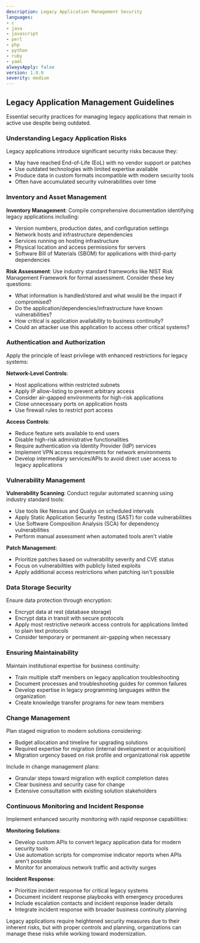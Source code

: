 ```yaml
---
description: Legacy Application Management Security
languages:
- c
- java
- javascript
- perl
- php
- python
- ruby
- yaml
alwaysApply: false
version: 1.0.0
severity: medium
---
```


## Legacy Application Management Guidelines

Essential security practices for managing legacy applications that remain in active use despite being outdated.

### Understanding Legacy Application Risks

Legacy applications introduce significant security risks because they:
- May have reached End-of-Life (EoL) with no vendor support or patches
- Use outdated technologies with limited expertise available
- Produce data in custom formats incompatible with modern security tools
- Often have accumulated security vulnerabilities over time

### Inventory and Asset Management

**Inventory Management**: Compile comprehensive documentation identifying legacy applications including:
- Version numbers, production dates, and configuration settings
- Network hosts and infrastructure dependencies
- Services running on hosting infrastructure
- Physical location and access permissions for servers
- Software Bill of Materials (SBOM) for applications with third-party dependencies

**Risk Assessment**: Use industry standard frameworks like NIST Risk Management Framework for formal assessment. Consider these key questions:
- What information is handled/stored and what would be the impact if compromised?
- Do the application/dependencies/infrastructure have known vulnerabilities?
- How critical is application availability to business continuity?
- Could an attacker use this application to access other critical systems?

### Authentication and Authorization

Apply the principle of least privilege with enhanced restrictions for legacy systems:

**Network-Level Controls**:
- Host applications within restricted subnets
- Apply IP allow-listing to prevent arbitrary access
- Consider air-gapped environments for high-risk applications
- Close unnecessary ports on application hosts
- Use firewall rules to restrict port access

**Access Controls**:
- Reduce feature sets available to end users
- Disable high-risk administrative functionalities
- Require authentication via Identity Provider (IdP) services
- Implement VPN access requirements for network environments
- Develop intermediary services/APIs to avoid direct user access to legacy applications

### Vulnerability Management

**Vulnerability Scanning**: Conduct regular automated scanning using industry standard tools:
- Use tools like Nessus and Qualys on scheduled intervals
- Apply Static Application Security Testing (SAST) for code vulnerabilities
- Use Software Composition Analysis (SCA) for dependency vulnerabilities
- Perform manual assessment when automated tools aren't viable

**Patch Management**: 
- Prioritize patches based on vulnerability severity and CVE status
- Focus on vulnerabilities with publicly listed exploits
- Apply additional access restrictions when patching isn't possible

### Data Storage Security

Ensure data protection through encryption:
- Encrypt data at rest (database storage)
- Encrypt data in transit with secure protocols
- Apply most restrictive network access controls for applications limited to plain text protocols
- Consider temporary or permanent air-gapping when necessary

### Ensuring Maintainability

Maintain institutional expertise for business continuity:
- Train multiple staff members on legacy application troubleshooting
- Document processes and troubleshooting guides for common failures
- Develop expertise in legacy programming languages within the organization
- Create knowledge transfer programs for new team members

### Change Management

Plan staged migration to modern solutions considering:
- Budget allocation and timeline for upgrading solutions
- Required expertise for migration (internal development or acquisition)
- Migration urgency based on risk profile and organizational risk appetite

Include in change management plans:
- Granular steps toward migration with explicit completion dates
- Clear business and security case for change
- Extensive consultation with existing solution stakeholders

### Continuous Monitoring and Incident Response

Implement enhanced security monitoring with rapid response capabilities:

**Monitoring Solutions**:
- Develop custom APIs to convert legacy application data for modern security tools
- Use automation scripts for compromise indicator reports when APIs aren't possible
- Monitor for anomalous network traffic and activity surges

**Incident Response**:
- Prioritize incident response for critical legacy systems
- Document incident response playbooks with emergency procedures
- Include escalation contacts and incident response leader details
- Integrate incident response with broader business continuity planning

Legacy applications require heightened security measures due to their inherent risks, but with proper controls and planning, organizations can manage these risks while working toward modernization.